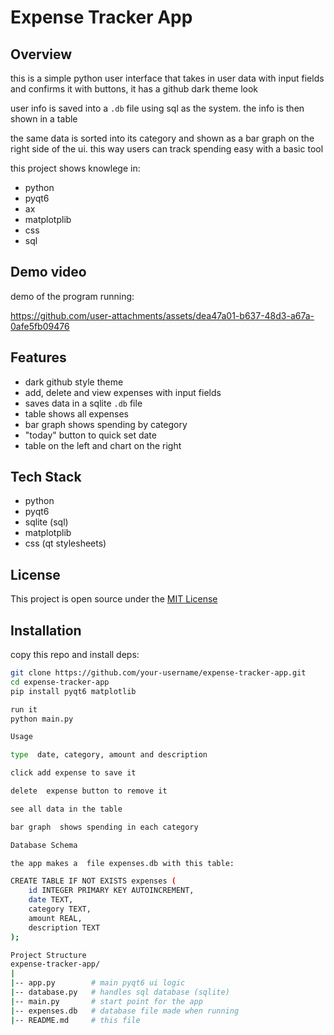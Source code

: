 # Expense Tracker App  

## Overview  
this is a simple python user interface that takes in user data with input fields and confirms it with buttons, it has a github dark theme look  

user info is saved into  a `.db` file using sql as the system. the info is then shown in a table  

the same data is sorted into its category and shown as a bar graph on the right side of the ui. this way users can track spending easy with a basic tool  

this project  shows knowlege in:  
- python  
- pyqt6  
- ax  
- matplotplib  
- css  
- sql  

## Demo video 
demo of the program running:

https://github.com/user-attachments/assets/dea47a01-b637-48d3-a67a-0afe5fb09476

## Features  
- dark github style theme  
- add, delete and view expenses with input fields  
- saves data  in a sqlite `.db` file  
- table shows all expenses  
- bar graph shows spending by category  
- "today" button to quick set date  
- table on  the left and chart on the right  

## Tech Stack  
- python  
- pyqt6  
- sqlite (sql)  
- matplotplib  
- css  (qt stylesheets)

## License
This project  is open source under the [MIT License](https://opensource.org/license/mit)

## Installation  

copy this  repo and install deps:  

```bash
git clone https://github.com/your-username/expense-tracker-app.git
cd expense-tracker-app
pip install pyqt6 matplotlib

run it
python main.py

Usage

type  date, category, amount and description

click add expense to save it

delete  expense button to remove it

see all data in the table

bar graph  shows spending in each category

Database Schema

the app makes a  file expenses.db with this table:

CREATE TABLE IF NOT EXISTS expenses (
    id INTEGER PRIMARY KEY AUTOINCREMENT,
    date TEXT,
    category TEXT,
    amount REAL,
    description TEXT
);

Project Structure
expense-tracker-app/
|
|-- app.py        # main pyqt6 ui logic
|-- database.py   # handles sql database (sqlite)
|-- main.py       # start point for the app
|-- expenses.db   # database file made when running
|-- README.md     # this file


